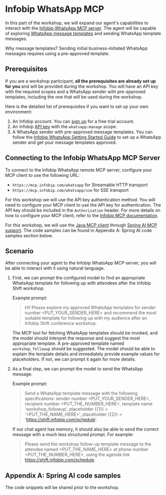 # Infobip WhatsApp MCP

In this part of the workshop, we will expand our agent's capabilities to interact with the [Infobip WhatsApp MCP server](https://github.com/infobip/mcp).
The agent will be capable of exploring [WhatsApp message templates](https://www.infobip.com/docs/whatsapp/message-types-and-templates/message-templates) and sending WhatsApp template messages.

Why message templates?
Sending initial business-initiated WhatsApp messages requires using a pre-approved template.

## Prerequisites

If you are a workshop participant, **all the prerequisites are already set up for you** and will be provided during the workshop.
You will have an API key with the required scopes and a WhatsApp sender with pre-approved templates, including the one that will be used during the workshop.

Here is the detailed list of prerequisites if you want to set up your own environment:
1. An Infobip account. You can [sign up](https://www.infobip.com/signup) for a free trial account.
2. An Infobip [API key](https://www.infobip.com/docs/essentials/api-essentials/api-authentication#api-key-header) with the `whatsapp:manage` scope.
3. A WhatsApp sender with pre-approved message templates. You can follow the [Infobip WhatsApp Getting Started Guide](https://www.infobip.com/docs/whatsapp) to set up a WhatsApp sender and get your message templates approved.

## Connecting to the Infobip WhatsApp MCP Server

To connect to the Infobip WhatsApp remote MCP server, configure your MCP client to use the following URL:
- `https://mcp.infobip.com/whatsapp` for Streamable HTTP transport
- `https://mcp.infobip.com/whatsapp/sse` for SSE transport

For this workshop we will use the API key authentication method.
You will need to configure your MCP client to use the API key for authentication.
The API key should be included in the `Authorization` header.
For more details on how to configure your MCP client, refer to the [Infobip MCP documentation](https://github.com/infobip/mcp).

For this workshop, we will use the [Java MCP client](https://modelcontextprotocol.io/sdk/java/mcp-client) through [Spring AI MCP support](https://docs.spring.io/spring-ai/reference/api/mcp/mcp-overview.html).
The code samples can be found in Appendix A: Spring AI code samples section below.

## Scenario

After connecting your agent to the Infobip WhatsApp MCP server, you will be able to interact with it using natural language.

1. First, we can prompt the configured model to find an appropriate WhatsApp template for following up with attendees after the Infobip Shift workshop.

    Example prompt:

    > Hi! Please explore my approved WhatsApp templates for sender number <PUT_YOUR_SENDER_HERE> and recommend the most suitable template for following up with my audience after an Infobip Shift conference workshop.

    The MCP tool for fetching WhatsApp templates should be invoked, and the model should interpret the response and suggest the most appropriate template. A pre-approved template named `workshop_followup` should be suggested.
    The model should be able to explain the template details and immediately provide example values for placeholders. If not, we can prompt it again for more details.

2. As a final step, we can prompt the model to send the WhatsApp message.

    Example prompt:

    > Send a WhatsApp template message with the following specifications: sender number <PUT_YOUR_SENDER_HERE>, recipient number <PUT_THE_NUMBER_HERE>, template name 'workshop_followup', placeholder {{1}} = '<PUT_THE_NAME_HERE>', placeholder {{2}} = 'https://shift.infobip.com/schedule'.

    If our chat agent has memory, it should also be able to send the correct message with a much less structured prompt. For example:

    > Please send the workshop follow-up template message to the attendee named <PUT_THE_NAME_HERE> at phone number <PUT_THE_NUMBER_HERE>, using the agenda link https://shift.infobip.com/schedule.


## Appendix A: Spring AI code samples

The code snippets will be shared prior to the workshop.
